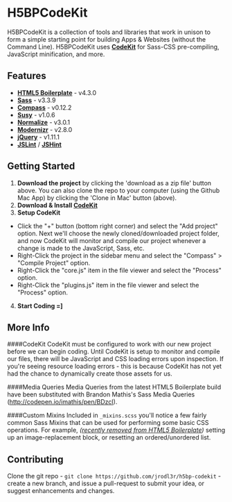 # H5BPCodeKit
H5BPCodeKit is a collection of tools and libraries that work in
unison to form a simple starting point for building Apps & Websites
(without the Command Line). H5BPCodeKit uses
**[CodeKit](http://incident57.com/codekit)** for Sass-CSS pre-compiling,
JavaScript minification, and more.

## Features
- **[HTML5 Boilerplate](http://html5boilerplate.com)** - v4.3.0
- **[Sass](http://sass-lang.com)** - v3.3.9
- **[Compass](http://compass-style.org)** - v0.12.2
- **[Susy](http://susy.oddbird.net)** - v1.0.6
- **[Normalize](http://necolas.github.io/normalize.css)** - v3.0.1
- **[Modernizr](http://modernizr.com)** - v2.8.0
- **[jQuery](http://jquery.com)** - v1.11.1
- **[JSLint](http://jslint.com)** / **[JSHint](http://www.jshint.com)**


## Getting Started
1. **Download the project** by clicking the 'download as a zip file' button
above. You can also clone the repo to your computer (using the Github Mac App)
by clicking the 'Clone in Mac' button (above).
2. **Download & Install [CodeKit](http://incident57.com/codekit)**
3. **Setup CodeKit**
  - Click the "+" button (bottom right corner) and select the "Add project"
    option. Next we'll choose the newly cloned/downloaded project folder,
    and now CodeKit will monitor and compile our project whenever a change
    is made to the JavaScript, Sass, etc.
  - Right-Click the project in the sidebar menu and select the
    "Compass" > "Compile Project" option.
  - Right-Click the "core.js" item in the file viewer and select the
    "Process" option.
  - Right-Click the "plugins.js" item in the file viewer and select the
    "Process" option.
4. **Start Coding =]**


## More Info
####CodeKit
CodeKit must be configured to work with our new project before we
can begin coding. Until CodeKit is setup to monitor and compile our files,
there will be JavaScript and CSS loading errors upon inspection. If you're
seeing resource loading errors - this is because CodeKit has not yet had the
chance to dynamically create those assets for us.

####Media Queries
Media Queries from the latest HTML5 Boilerplate build have been substituted
with Brandon Mathis's Sass Media Queries (http://codepen.io/imathis/pen/BDzcI).

####Custom Mixins
Included in `_mixins.scss` you'll notice a few fairly common Sass Mixins that
can be used for performing some basic CSS operations. For example, _([recently
removed from HTML5 Boilerplate](https://github.com/h5bp/html5-boilerplate/commit/f1a8e914be01a56b7ada4aaf1113ed9b6dc68559))_
setting up an image-replacement block, or resetting an ordered/unordered list.


## Contributing
Clone the git repo - `git clone https://github.com/jrodl3r/h5bp-codekit` -
create a new branch, and issue a pull-request to submit your idea, or
suggest enhancements and changes.